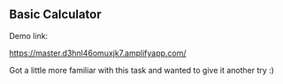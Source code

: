 ## Basic Calculator

Demo link:

https://master.d3hnl46omuxjk7.amplifyapp.com/


Got a little more familiar with this task and wanted to give it another try :)